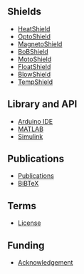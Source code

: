 ## Shields
* [HeatShield][heat]
* [OptoShield][opto]
* [MagnetoShield][magneto]
* [BoBShield][bob]
* [MotoShield][moto]
* [FloatShield][float]
* [BlowShield][blow]
* [TempShield][temp]

## Library and API
* [Arduino IDE][commonArduino]
* [MATLAB][MATLABAPI]
* [Simulink][SimulinkAPI]

## Publications
* [Publications][publications]
* [BiBTeX][bibtex]

## Terms
* [License][license]

## Funding
* [Acknowledgement][acknowledgement]

[home]: https://github.com/gergelytakacs/AutomationShield/wiki
[bibtex]: https://github.com/gergelytakacs/AutomationShield/wiki/BibTeX

[commonArduino]: https://github.com/gergelytakacs/AutomationShield/wiki/Common-functions
[MATLABAPI]:  https://github.com/gergelytakacs/AutomationShield/wiki/MATLAB-API
[SimulinkAPI]: https://github.com/gergelytakacs/AutomationShield/wiki/Simulink-API

[temp]: https://github.com/gergelytakacs/AutomationShield/wiki/TMShield
[float]: https://github.com/gergelytakacs/AutomationShield/wiki/FloatShield
[heat]: https://github.com/gergelytakacs/AutomationShield/wiki/HeatShield
[magneto]: https://github.com/gergelytakacs/AutomationShield/wiki/MagnetoShield
[moto]: https://github.com/gergelytakacs/AutomationShield/wiki/MotoShield
[opto]: https://github.com/gergelytakacs/AutomationShield/wiki/OptoShield
[bob]: https://github.com/gergelytakacs/AutomationShield/wiki/BoBShield
[blow]: https://github.com/gergelytakacs/AutomationShield/wiki/BlowShield
[publications]: https://github.com/gergelytakacs/AutomationShield/wiki/Publications
[license]: https://creativecommons.org/licenses/by-nc/4.0/
[acknowledgement]: https://github.com/gergelytakacs/AutomationShield/wiki/Funding